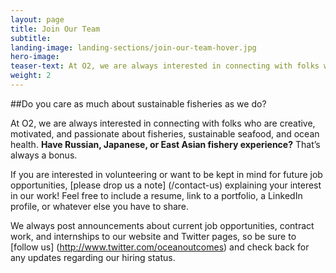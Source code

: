 ```yaml
---
layout: page 
title: Join Our Team
subtitle: 
landing-image: landing-sections/join-our-team-hover.jpg
hero-image:
teaser-text: At O2, we are always interested in connecting with folks who are creative, motivated, and passionate about fisheries, sustainable seafood, and ocean health.
weight: 2
---
```

##Do you care as much about sustainable fisheries as we do?

At O2, we are always interested in connecting with folks who are creative, motivated, and passionate about fisheries, sustainable seafood, and ocean health. **Have Russian, Japanese, or East Asian fishery experience?** That’s always a bonus.

If you are interested in volunteering or want to be kept in mind for future job opportunities, [please drop us a note] (/contact-us) explaining your interest in our work! Feel free to include a resume, link to a portfolio, a LinkedIn profile, or whatever else you have to share. 

We always post announcements about current job opportunities, contract work, and internships to our website and Twitter pages, so be sure to [follow us] (http://www.twitter.com/oceanoutcomes) and check back for any updates regarding our hiring status.
